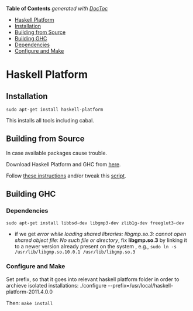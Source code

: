**Table of Contents**  *generated with [DocToc](http://doctoc.herokuapp.com/)*

- [Haskell Platform](#haskell-platform)
- [Installation](#installation)
- [Building from Source](#building-from-source)
- [Building GHC](#building-ghc)
- [Dependencies](#dependencies)
- [Configure and Make](#configure-and-make)

# Haskell Platform

## Installation

    sudo apt-get install haskell-platform

This installs all tools including cabal.

## Building from Source

In case available packages cause trouble.

Download Haskell Platform and GHC from [here](http://hackage.haskell.org/platform/linux.html).

Follow [these instructions](http://www.vex.net/~trebla/haskell/haskell-platform.xhtml) and/or
tweak this [script](https://gist.github.com/2352845).

## Building GHC

### Dependencies

`sudo apt-get install libbsd-dev libgmp3-dev zlib1g-dev freeglut3-dev`

- if we get *error while loading shared libraries: libgmp.so.3: cannot open
  shared object file: No such file or directory*, fix **libgmp.so.3** by
  linking it to a newer version already present on the system , e.g., 
  `sudo ln -s /usr/lib/libgmp.so.10.0.1 /usr/lib/libgmp.so.3`

### Configure and Make

Set prefix, so that it goes into relevant haskell platform folder in order to archieve isolated installations:
    ./configure --prefix=/usr/local/haskell-platform-2011.4.0.0

Then: `make install`


